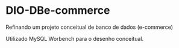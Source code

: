 # DIO-DBe-commerce
Refinando um projeto conceitual de banco de dados (e-commerce)

Utilizado MySQL Worbench para o desenho conceitual.
